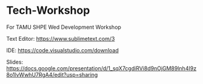 # Tech-Workshop
For TAMU SHPE Wed Development Workshop

Text Editor:
https://www.sublimetext.com/3

IDE:
https://code.visualstudio.com/download

Slides:
https://docs.google.com/presentation/d/1_sqX7cgdiRVi8d9nOjGM89lnh4I9z8o1lvWwhU7RgA4/edit?usp=sharing
